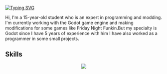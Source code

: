 [![Typing SVG](https://readme-typing-svg.herokuapp.com?size=30&color=FFFFFF&lines=Hey+Im+PartyZac!+👋😎)](https://git.io/typing-svg)

Hi, I'm a 15-year-old student who is an expert in programming and modding. I'm currently working with the Godot game engine and making modifications for some games like Friday Night Funkin.But my specialty is Godot since I have 5 years of experience with him I have also worked as a programmer in some small projects.

## Skills

<p align="center">
  <a href="https://skillicons.dev">
    <img src="https://skillicons.dev/icons?i=github,git,godot,haxe,haxeflixel,blender,python,lua,notion,java,javascript,typescript,rust,ruby,c,cpp,cs,=13" />
  </a>
</p>




<!--
**PartyZac/PartyZac** is a ✨ _special_ ✨ repository because its `README.md` (this file) appears on your GitHub profile.

Here are some ideas to get you started:

- 🔭 I’m currently working on ...
- 🌱 I’m currently learning ...
- 👯 I’m looking to collaborate on ...
- 🤔 I’m looking for help with ...
- 💬 Ask me about ...
- 📫 How to reach me: ...
- 😄 Pronouns: ...
- ⚡ Fun fact: ...
-->

